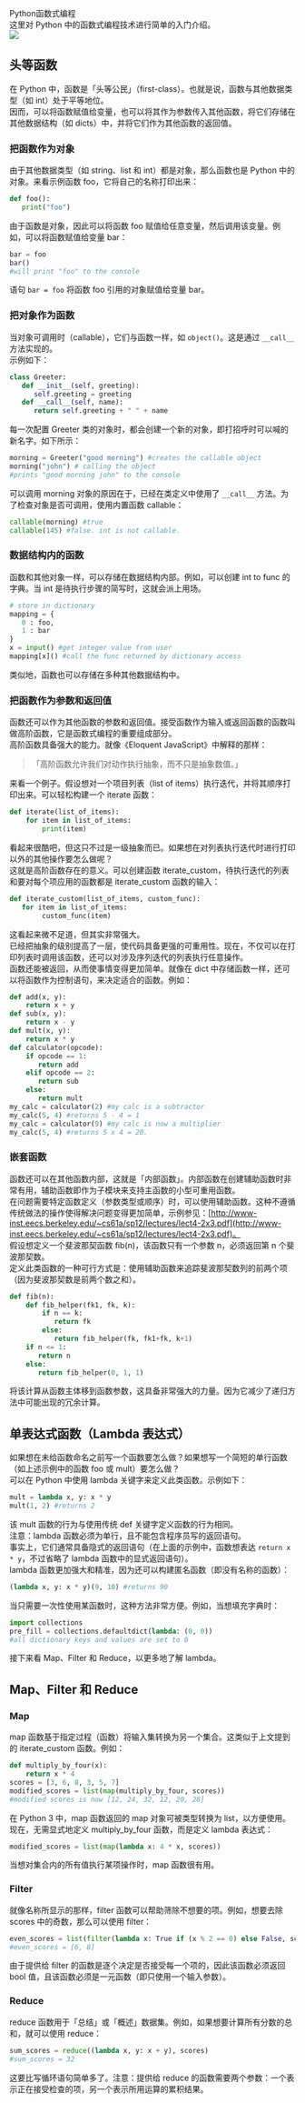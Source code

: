 Python函数式编程<br />这里对 Python 中的函数式编程技术进行简单的入门介绍。<br />![](./img/1652660342469-43800fe0-d714-4390-ad09-0f4eb4f628db.png)
<a name="LoEYE"></a>
## 头等函数
在 Python 中，函数是「头等公民」（first-class）。也就是说，函数与其他数据类型（如 int）处于平等地位。<br />因而，可以将函数赋值给变量，也可以将其作为参数传入其他函数，将它们存储在其他数据结构（如 dicts）中，并将它们作为其他函数的返回值。
<a name="bikD7"></a>
### 把函数作为对象
由于其他数据类型（如 string、list 和 int）都是对象，那么函数也是 Python 中的对象。来看示例函数 foo，它将自己的名称打印出来：
```python
def foo():
   print("foo")
```
由于函数是对象，因此可以将函数 foo 赋值给任意变量，然后调用该变量。例如，可以将函数赋值给变量 bar：
```python
bar = foo
bar()
#will print "foo" to the console
```
语句 `bar = foo` 将函数 foo 引用的对象赋值给变量 bar。
<a name="pP4mN"></a>
### 把对象作为函数
当对象可调用时（callable），它们与函数一样，如 `object()`。这是通过 `__call__` 方法实现的。<br />示例如下：
```python
class Greeter:
   def __init__(self, greeting):
      self.greeting = greeting
   def __call__(self, name):
      return self.greeting + " " + name
```
每一次配置 Greeter 类的对象时，都会创建一个新的对象，即打招呼时可以喊的新名字。如下所示：
```python
morning = Greeter("good morning") #creates the callable object
morning("john") # calling the object
#prints "good morning john" to the console
```
可以调用 morning 对象的原因在于，已经在类定义中使用了 `__call__` 方法。为了检查对象是否可调用，使用内置函数 callable：
```python
callable(morning) #true
callable(145) #false. int is not callable. 
```
<a name="gE2Tl"></a>
### 数据结构内的函数
函数和其他对象一样，可以存储在数据结构内部。例如，可以创建 int to func 的字典。当 int 是待执行步骤的简写时，这就会派上用场。
```python
# store in dictionary
mapping = {
   0 : foo,
   1 : bar
}
x = input() #get integer value from user
mapping[x]() #call the func returned by dictionary access
```
类似地，函数也可以存储在多种其他数据结构中。
<a name="w6jZk"></a>
### 把函数作为参数和返回值
函数还可以作为其他函数的参数和返回值。接受函数作为输入或返回函数的函数叫做高阶函数，它是函数式编程的重要组成部分。<br />高阶函数具备强大的能力。就像《Eloquent JavaScript》中解释的那样：
> 「高阶函数允许我们对动作执行抽象，而不只是抽象数值。」

来看一个例子。假设想对一个项目列表（list of items）执行迭代，并将其顺序打印出来。可以轻松构建一个 iterate 函数：
```python
def iterate(list_of_items):
    for item in list_of_items:
        print(item)
```
看起来很酷吧，但这只不过是一级抽象而已。如果想在对列表执行迭代时进行打印以外的其他操作要怎么做呢？<br />这就是高阶函数存在的意义。可以创建函数 iterate_custom，待执行迭代的列表和要对每个项应用的函数都是 iterate_custom 函数的输入：
```python
def iterate_custom(list_of_items, custom_func):
   for item in list_of_items:
        custom_func(item)
```
这看起来微不足道，但其实非常强大。<br />已经把抽象的级别提高了一层，使代码具备更强的可重用性。现在，不仅可以在打印列表时调用该函数，还可以对涉及序列迭代的列表执行任意操作。<br />函数还能被返回，从而使事情变得更加简单。就像在 dict 中存储函数一样，还可以将函数作为控制语句，来决定适合的函数。例如：
```python
def add(x, y):
    return x + y
def sub(x, y):
    return x - y
def mult(x, y):
    return x * y
def calculator(opcode):
    if opcode == 1:
       return add
    elif opcode == 2:
       return sub
    else:
       return mult 
my_calc = calculator(2) #my calc is a subtractor
my_calc(5, 4) #returns 5 - 4 = 1 
my_calc = calculator(9) #my calc is now a multiplier
my_calc(5, 4) #returns 5 x 4 = 20. 
```
<a name="YW7fs"></a>
### 嵌套函数
函数还可以在其他函数内部，这就是「内部函数」。内部函数在创建辅助函数时非常有用，辅助函数即作为子模块来支持主函数的小型可重用函数。<br />在问题需要特定函数定义（参数类型或顺序）时，可以使用辅助函数。这种不遵循传统做法的操作使得解决问题变得更加简单，示例参见：[http://www-inst.eecs.berkeley.edu/~cs61a/sp12/lectures/lect4-2x3.pdf](http://www-inst.eecs.berkeley.edu/~cs61a/sp12/lectures/lect4-2x3.pdf)。<br />假设想定义一个斐波那契函数 fib(n)，该函数只有一个参数 n，必须返回第 n 个斐波那契数。<br />定义此类函数的一种可行方式是：使用辅助函数来追踪斐波那契数列的前两个项（因为斐波那契数是前两个数之和）。
```python
def fib(n):
    def fib_helper(fk1, fk, k):
        if n == k:
           return fk
        else:
           return fib_helper(fk, fk1+fk, k+1)
    if n <= 1:
       return n
    else:
       return fib_helper(0, 1, 1)
```
将该计算从函数主体移到函数参数，这具备非常强大的力量。因为它减少了递归方法中可能出现的冗余计算。
<a name="yOgiQ"></a>
## 单表达式函数（Lambda 表达式）
如果想在未给函数命名之前写一个函数要怎么做？如果想写一个简短的单行函数（如上述示例中的函数 foo 或 mult）要怎么做？<br />可以在 Python 中使用 lambda 关键字来定义此类函数。示例如下：
```python
mult = lambda x, y: x * y
mult(1, 2) #returns 2
```
该 mult 函数的行为与使用传统 def 关键字定义函数的行为相同。<br />注意：lambda 函数必须为单行，且不能包含程序员写的返回语句。<br />事实上，它们通常具备隐式的返回语句（在上面的示例中，函数想表达 `return x * y`，不过省略了 lambda 函数中的显式返回语句）。<br />lambda 函数更加强大和精准，因为还可以构建匿名函数（即没有名称的函数）：
```python
(lambda x, y: x * y)(9, 10) #returns 90
```
当只需要一次性使用某函数时，这种方法非常方便。例如，当想填充字典时：
```python
import collections
pre_fill = collections.defaultdict(lambda: (0, 0))
#all dictionary keys and values are set to 0
```
接下来看 Map、Filter 和 Reduce，以更多地了解 lambda。
<a name="JkIsm"></a>
## Map、Filter 和 Reduce
<a name="xRGLt"></a>
### Map
map 函数基于指定过程（函数）将输入集转换为另一个集合。这类似于上文提到的 iterate_custom 函数。例如：
```python
def multiply_by_four(x):
    return x * 4
scores = [3, 6, 8, 3, 5, 7]
modified_scores = list(map(multiply_by_four, scores))
#modified scores is now [12, 24, 32, 12, 20, 28]
```
在 Python 3 中，map 函数返回的 map 对象可被类型转换为 list，以方便使用。现在，无需显式地定义 multiply_by_four 函数，而是定义 lambda 表达式：
```python
modified_scores = list(map(lambda x: 4 * x, scores))
```
当想对集合内的所有值执行某项操作时，map 函数很有用。
<a name="urcqR"></a>
### Filter
就像名称所显示的那样，filter 函数可以帮助筛除不想要的项。例如，想要去除 scores 中的奇数，那么可以使用 filter：
```python
even_scores = list(filter(lambda x: True if (x % 2 == 0) else False, scores))
#even_scores = [6, 8]
```
由于提供给 filter 的函数是逐个决定是否接受每一个项的，因此该函数必须返回 bool 值，且该函数必须是一元函数（即只使用一个输入参数）。
<a name="C9J9R"></a>
### Reduce
reduce 函数用于「总结」或「概述」数据集。例如，如果想要计算所有分数的总和，就可以使用 reduce：
```python
sum_scores = reduce((lambda x, y: x + y), scores)
#sum_scores = 32
```
这要比写循环语句简单多了。注意：提供给 reduce 的函数需要两个参数：一个表示正在接受检查的项，另一个表示所用运算的累积结果。
